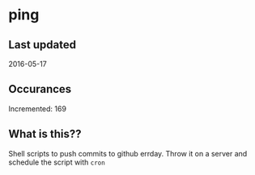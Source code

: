 # ping

## Last updated
2016-05-17

## Occurances
Incremented: 169

## What is this?? 
Shell scripts to push commits to github errday. Throw it on a server and schedule the script with `cron`
